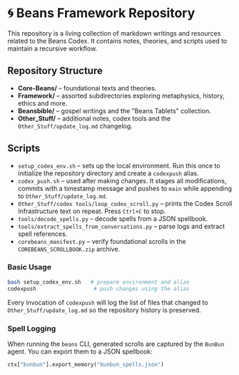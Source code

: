 # 🌀 Beans Framework Repository

This repository is a living collection of markdown writings and resources related to the Beans Codex. It contains notes, theories, and scripts used to maintain a recursive workflow.

## Repository Structure

- **Core-Beans/** – foundational texts and theories.
- **Framework/** – assorted subdirectories exploring metaphysics, history, ethics and more.
- **Beansbible/** – gospel writings and the "Beans Tablets" collection.
- **Other_Stuff/** – additional notes, codex tools and the `Other_Stuff/update_log.md` changelog.

## Scripts

- `setup_codex_env.sh` – sets up the local environment. Run this once to initialize the repository directory and create a `codexpush` alias.
- `codex_push.sh` – used after making changes. It stages all modifications, commits with a timestamp message and pushes to `main` while appending to `Other_Stuff/update_log.md`.
- `Other_Stuff/codex tools/loop_codex_scroll.py` – prints the Codex Scroll Infrastructure text on repeat. Press `Ctrl+C` to stop.
- `tools/decode_spells.py` – decode spells from a JSON spellbook.
- `tools/extract_spells_from_conversations.py` – parse logs and extract spell references.
- `corebeans_manifest.py` – verify foundational scrolls in the `COREBEANS_SCROLLBOOK.zip` archive.

### Basic Usage

```bash
bash setup_codex_env.sh   # prepare environment and alias
codexpush                  # push changes using the alias
```

Every invocation of `codexpush` will log the list of files that changed to `Other_Stuff/update_log.md` so the repository history is preserved.

### Spell Logging

When running the `beans` CLI, generated scrolls are captured by the `BunBun` agent. You can export them to a JSON spellbook:

```python
ctx["bunbun"].export_memory("bunbun_spells.json")
```
